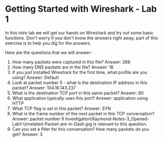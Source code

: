 # Getting Started with Wireshark - Lab 1

In this intro lab we will get our hands on Wireshark and try out some basic functions. Don't worry if you don't know the answers right away, part of this exercise is to help you dig for the answers. 

Here are the questions that we will answer:

1. How many packets were captured in this file?
    Answer: 268 
2. How many DNS packets are in the file?
    Answer: 16
3. If you just installed Wireshark for the first time, what profile are you using? 
    Answer: Default
4. Look at packet number 5 - what is the destination IP address in this packet?
    Answer: 104.16.143.237
5. What is the destination TCP port in this same packet?
    Answer: 80
6. What application typically uses this port?
    Answer: application using HTTP
7. What TCP flag is set in this packet?
    Answer: SYN
8. What is the frame number of the next packet in this TCP conversation? 
    Answer: packet number 9
    <file>Investigation\Raymond-Notes-3_Opened-Lab1-Unrelated-Packet-are-in-Dash.jpg</file> is relevant to this question.
9. Can you set a filter for this conversation? How many packets do you get?
    Answer: 3